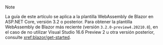 > [!NOTE]
> La guía de este artículo se aplica a la plantilla WebAssembly de Blazor en ASP.NET Core, versión 3.2 o posterior. Para obtener la plantilla WebAssembly de Blazor más reciente (versión `3.2.0-preview4.20210.8`), en el caso de no utilizar Visual Studio 16.6 Preview 2 u otra versión posterior, consulte <xref:blazor/get-started>.

